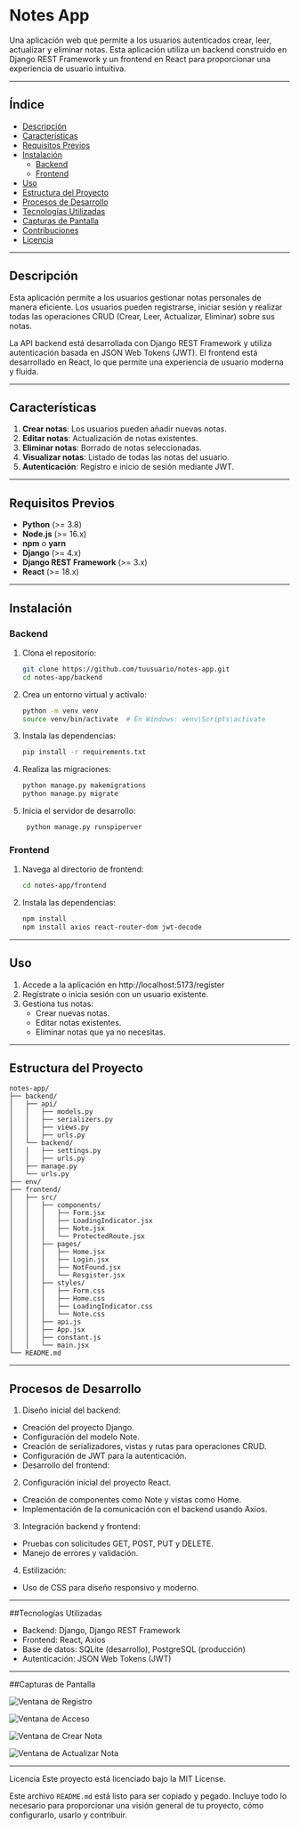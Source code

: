 # Notes App

Una aplicación web que permite a los usuarios autenticados crear, leer, actualizar y eliminar notas. Esta aplicación utiliza un backend construido en Django REST Framework y un frontend en React para proporcionar una experiencia de usuario intuitiva.

---

## Índice

- [Descripción](#descripción)
- [Características](#características)
- [Requisitos Previos](#requisitos-previos)
- [Instalación](#instalación)
  - [Backend](#backend)
  - [Frontend](#frontend)
- [Uso](#uso)
- [Estructura del Proyecto](#estructura-del-proyecto)
- [Procesos de Desarrollo](#procesos-de-desarrollo)
- [Tecnologías Utilizadas](#tecnologías-utilizadas)
- [Capturas de Pantalla](#capturas-de-pantalla)
- [Contribuciones](#contribuciones)
- [Licencia](#licencia)

---

## Descripción

Esta aplicación permite a los usuarios gestionar notas personales de manera eficiente. Los usuarios pueden registrarse, iniciar sesión y realizar todas las operaciones CRUD (Crear, Leer, Actualizar, Eliminar) sobre sus notas. 

La API backend está desarrollada con Django REST Framework y utiliza autenticación basada en JSON Web Tokens (JWT). El frontend está desarrollado en React, lo que permite una experiencia de usuario moderna y fluida.

---

## Características

1. **Crear notas**: Los usuarios pueden añadir nuevas notas.
2. **Editar notas**: Actualización de notas existentes.
3. **Eliminar notas**: Borrado de notas seleccionadas.
4. **Visualizar notas**: Listado de todas las notas del usuario.
5. **Autenticación**: Registro e inicio de sesión mediante JWT.

---

## Requisitos Previos

- **Python** (>= 3.8)
- **Node.js** (>= 16.x)
- **npm** o **yarn**
- **Django** (>= 4.x)
- **Django REST Framework** (>= 3.x)
- **React** (>= 18.x)

---

## Instalación

### Backend

1. Clona el repositorio:
   ```bash
   git clone https://github.com/tuusuario/notes-app.git
   cd notes-app/backend
2. Crea un entorno virtual y actívalo:
   ```bash
   python -m venv venv
   source venv/bin/activate  # En Windows: venv\Scripts\activate

3. Instala las dependencias:
   ```bash
   pip install -r requirements.txt

4. Realiza las migraciones:
   ```bash
   python manage.py makemigrations
   python manage.py migrate

5. Inicia el servidor de desarrollo:
   ```bash
    python manage.py runspiperver

### Frontend

1. Navega al directorio de frontend:
   ```bash
   cd notes-app/frontend

2. Instala las dependencias:
   ```bash
   npm install
   npm install axios react-router-dom jwt-decode

---
## Uso

  1. Accede a la aplicación en http://localhost:5173/register
  2. Regístrate o inicia sesión con un usuario existente.
  3. Gestiona tus notas:
     - Crear nuevas notas.
     - Editar notas existentes.
     - Eliminar notas que ya no necesitas.

  ---
  ## Estructura del Proyecto

    notes-app/
    ├── backend/
    │   ├── api/
    │   │   ├── models.py
    │   │   ├── serializers.py
    │   │   ├── views.py
    │   │   ├── urls.py
    │   └── backend/
    │   │   ├── settings.py
    │   │   ├── urls.py
    │   ├── manage.py
    │   └── urls.py
    ├── env/
    ├── frontend/
    │   ├── src/
    │   │   ├── components/
    │   │   │   ├── Form.jsx
    │   │   │   ├── LoadingIndicator.jsx
    │   │   │   ├── Note.jsx
    │   │   │   └── ProtectedRoute.jsx
    │   │   ├── pages/
    │   │   │   ├── Home.jsx
    │   │   │   ├── Login.jsx
    │   │   │   ├── NotFound.jsx
    │   │   │   └── Resgister.jsx
    │   │   ├── styles/
    │   │   │   ├── Form.css
    │   │   │   ├── Home.css
    │   │   │   ├── LoadingIndicator.css 
    │   │   │   └── Note.css
    │   │   ├── api.js
    │   │   ├── App.jsx
    │   │   ├── constant.js
    │   │   └── main.jsx
    └── README.md
---
## Procesos de Desarrollo

1. Diseño inicial del backend:

  - Creación del proyecto Django.
  - Configuración del modelo Note.
  - Creación de serializadores, vistas y rutas para operaciones CRUD.
  - Configuración de JWT para la autenticación.
  - Desarrollo del frontend:

2. Configuración inicial del proyecto React.
  - Creación de componentes como Note y vistas como Home.
  - Implementación de la comunicación con el backend usando Axios.

3. Integración backend y frontend:
  - Pruebas con solicitudes GET, POST, PUT y DELETE.
  - Manejo de errores y validación.

4. Estilización:
  - Uso de CSS para diseño responsivo y moderno.

---
##Tecnologías Utilizadas

  - Backend: Django, Django REST Framework
  - Frontend: React, Axios
  - Base de datos: SQLite (desarrollo), PostgreSQL (producción)
  - Autenticación: JSON Web Tokens (JWT)

---
##Capturas de Pantalla

![Ventana de Registro](src/assets/registro.png)

![Ventana de Acceso](src/assets/acceso.png)

![Ventana de Crear Nota](src/assets/crearnota.png)

![Ventana de Actualizar Nota](src/assets/editarnota.png)

---
Licencia
Este proyecto está licenciado bajo la MIT License.

Este archivo `README.md` está listo para ser copiado y pegado. Incluye todo lo necesario para proporcionar una visión general de tu proyecto, cómo configurarlo, usarlo y contribuir.

